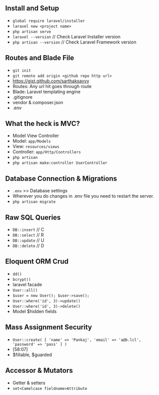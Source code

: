 ## Install and Setup
- `global require laravel/installer`
- `laravel new <project name>`
- `php artisan serve`
- `laravel --version` // Check Laravel Installer version
- `php artisan --version` // Check Laravel Framework version

## Routes and Blade File
- `git init`
- `git remote add origin <github repo http url>`
- https://gist.github.com/sarthaksavvy
- Routes: Any url hit goes through route 
- Blade: Laravel templating engine
- .gitignore
- vendor & composer.json
- .env


## What the heck is MVC?
- Model View Controller
- Model: `app/Models`
- View: `resources/views`
- Controller: `app/Http/Controllers`
- `php artisan`
- `php artisan make:controller UserController`

## Database Connection & Migrations
- `.env` >> Database settings
- Wherever you do changes in .env file you need to restart the server.
- `php artisan migrate`

## Raw SQL Queries
- `DB::insert` // C
- `DB::select` // R
- `DB::update` // U
- `DB::delete` // D

## Eloquent ORM Crud
- `dd()`
- `bcrypt()`
- laravel facade
- `User::all()`
- `$user = new User(); $user->save();`
- `User::where('id', 3)->update()`
- `User::where('id', 3)->delete()`
- Model $hidden fields

## Mass Assignment Security
- `User::create( [ 'name' => 'Pankaj', 'email' => 'a@b.lcl', 'password' => 'pass' ] )`
- [58:07]
- $fillable, $guarded

## Accessor & Mutators
- Getter & setters
- `set<Camelcase fieldname>Attribute`


